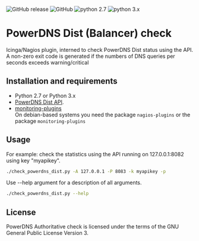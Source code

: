 ![GitHub release](https://img.shields.io/github/release/worldstream-labs/check_powerdns_dist.svg) 
![GitHub](https://img.shields.io/github/license/worldstream-labs/check_powerdns_dist.svg?color=blue) 
![python 2.7](https://img.shields.io/badge/python-2.7-blue.svg)
![python 3.x](https://img.shields.io/badge/python-3-blue.svg)

# PowerDNS Dist (Balancer) check

Icinga/Nagios plugin, interned to check PowerDNS Dist status using the API.
A non-zero exit code is generated if the numbers of DNS queries per seconds exceeds
warning/critical

## Installation and requirements

*   Python 2.7 or Python 3.x
*   [PowerDNS Dist API](https://dnsdist.org/guides/webserver.html).  
*   [monitoring-plugins](https://github.com/monitoring-plugins/monitoring-plugins)  
    On debian-based systems you need the package `nagios-plugins` or the package `monitoring-plugins`


## Usage

For example: check the statistics using the API running on 127.0.0.1:8082 using key "myapikey".
```sh
./check_powerdns_dist.py -A 127.0.0.1 -P 8083 -k myapikey -p
```
Use --help argument for a description of all arguments. 
```sh
./check_powerdns_dist.py --help
```

## License

PowerDNS Authoritative check is licensed under the terms of the GNU
General Public License Version 3.
